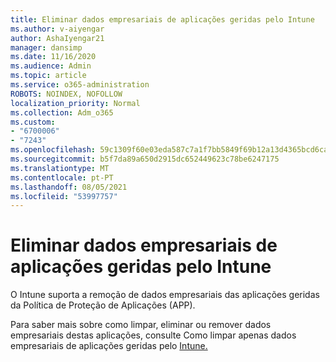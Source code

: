 ```yaml
---
title: Eliminar dados empresariais de aplicações geridas pelo Intune
ms.author: v-aiyengar
author: AshaIyengar21
manager: dansimp
ms.date: 11/16/2020
ms.audience: Admin
ms.topic: article
ms.service: o365-administration
ROBOTS: NOINDEX, NOFOLLOW
localization_priority: Normal
ms.collection: Adm_o365
ms.custom:
- "6700006"
- "7243"
ms.openlocfilehash: 59c1309f60e03eda587c7a1f7bb5849f69b12a13d4365bcd6ca4e862d0e53e2e
ms.sourcegitcommit: b5f7da89a650d2915dc652449623c78be6247175
ms.translationtype: MT
ms.contentlocale: pt-PT
ms.lasthandoff: 08/05/2021
ms.locfileid: "53997757"
---
```

# <a name="wipe-corporate-data-from-intune-managed-apps"></a>Eliminar dados empresariais de aplicações geridas pelo Intune

O Intune suporta a remoção de dados empresariais das aplicações geridas da Política de Proteção de Aplicações (APP). 

Para saber mais sobre como limpar, eliminar ou remover dados empresariais destas aplicações, consulte Como limpar apenas dados empresariais de aplicações geridas pelo [Intune.](https://docs.microsoft.com/mem/intune/apps/apps-selective-wipe)

